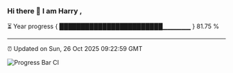 ### Hi there 👋 I am Harry , 

⏳ Year progress { ████████████████████████▁▁▁▁▁▁ } 81.75 %

---

⏰ Updated on Sun, 26 Oct 2025 09:22:59 GMT

![Progress Bar CI](https://github.com/duykhang68/duykhang68/workflows/Progress%20Bar%20CI/badge.svg)

